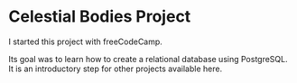 # Celestial Bodies Project

I started this project with freeCodeCamp. 

Its goal was to learn how to create a relational database using PostgreSQL. It is an introductory step for other projects available here. 
